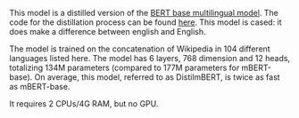 This model is a distilled version of the [BERT base multilingual model](https://huggingface.co/bert-base-multilingual-cased). The code for the distillation process can be found [here](https://github.com/huggingface/transformers/tree/main/examples/research_projects/distillation). This model is cased: it does make a difference between english and English.

The model is trained on the concatenation of Wikipedia in 104 different languages listed here. The model has 6 layers, 768 dimension and 12 heads, totalizing 134M parameters (compared to 177M parameters for mBERT-base). On average, this model, referred to as DistilmBERT, is twice as fast as mBERT-base.

It requires 2 CPUs/4G RAM, but no GPU.
